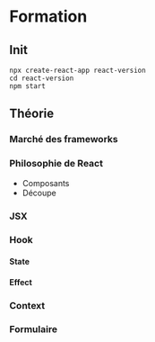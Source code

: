 # Formation

## Init

```
npx create-react-app react-version
cd react-version
npm start
```

## Théorie

### Marché des frameworks
### Philosophie de React
- Composants
- Découpe

### JSX

### Hook

#### State

#### Effect

### Context

### Formulaire